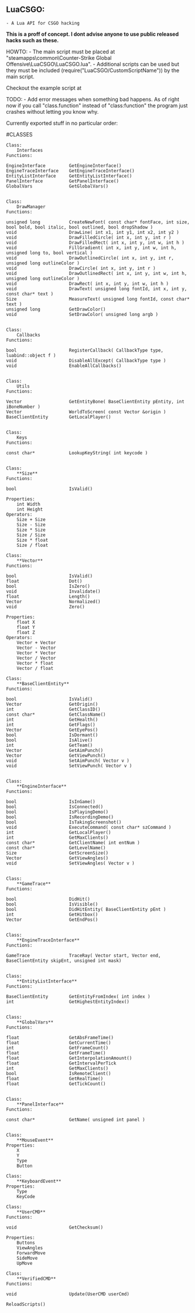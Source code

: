 ## LuaCSGO: 
	- A Lua API for CSGO hacking

**This is a proff of concept. I dont advise anyone to use public released hacks such as these.**

HOWTO:
	- The main script must be placed at "steamapps\common\Counter-Strike Global Offensive\LuaCSGO\LuaCSGO.lua". 
	- Additional scripts can be used but they must be included (require("LuaCSGO/CustomScriptName")) by the main script.

Checkout the example script at <link>

TODO:
	- Add error messages when something bad happens. As of right now if you call "class.function" instead of "class:function" the program just crashes without letting you know why.
	
Currently exported stuff in no particular order:

#CLASSES
```
Class:
	Interfaces
Functions:
```
	EngineInterface 		GetEngineInterface()
	EngineTraceInterface 	GetEngineTraceInterface()
	EntityListInterface 	GetEntityListInterface()
	PanelInterface 			GetPanelInterface()
	GlobalVars 				GetGlobalVars()
```

Class:
	DrawManager
Functions:
```
	unsigned long 			CreateNewFont( const char* fontFace, int size, bool bold, bool italic, bool outlined, bool dropShadow )
	void 					DrawLine( int x1, int y1, int x2, int y2 )
	void 					DrawFilledCircle( int x, int y, int r )
	void 					DrawFilledRect( int x, int y, int w, int h )
	void 					FillGradient( int x, int y, int w, int h, unsigned long to, bool vertical )
	void 					DrawOutlinedCircle( int x, int y, int r, unsigned long outlineColor )
	void 					DrawCircle( int x, int y, int r )
	void 					DrawOutlinedRect( int x, int y, int w, int h, unsigned long outlineColor )
	void 					DrawRect( int x, int y, int w, int h )
	void 					DrawText( unsigned long fontId, int x, int y, const char* text )
	Size 					MeasureText( unsigned long fontId, const char* text )
	unsigned long 			GetDrawColor()
	void 					SetDrawColor( unsigned long argb )
```

Class:
	Callbacks
Functions:
```
	bool 					RegisterCallback( CallbackType type, luabind::object f )
	void 					DisableAllExcept( CallbackType type )
	void 					EnableAllCallbacks()
```

Class:
	Utils
Functions:
```
	Vector 					GetEntityBone( BaseClientEntity pEntity, int iBoneNumber )
	Vector 					WorldToScreen( const Vector &origin )
	BaseClientEntity 		GetLocalPlayer()
```

Class:
	Keys
Functions:
```
	const char* 			LookupKeyString( int keycode )
```

Class:
	**Size**
Functions:
```
	bool 					IsValid()
```
Properties:
	int Width
	int Height
Operators:
	Size + Size
	Size - Size
	Size * Size
	Size / Size
	Size * float
	Size / float
	
Class:
	**Vector**
Functions:
```
	bool 					IsValid()
	float 					Dot()
	bool					IsZero()
	void 					Invalidate()
	float 					Length()
	Vector 					Normalized()
	void 					Zero()
```
Properties:
	float X
	float Y
	float Z
Operators:
	Vector + Vector
	Vector - Vector
	Vector * Vector
	Vector / Vector
	Vector * float
	Vector / float
	
Class:
	**BaseClientEntity**
Functions:
```
	bool 					IsValid()
	Vector 					GetOrigin()
	int 					GetClassID()
	const char* 			GetClassName()
	int 					GetHealth()
	int 					GetFlags()
	Vector 					GetEyePos()
	bool 					IsDormant()
	bool 					IsAlive()
	int 					GetTeam()
	Vector 					GetAimPunch()
	Vector 					GetViewPunch()
	void 					SetAimPunch( Vector v )
	void 					SetViewPunch( Vector v )
```

Class:
	**EngineInterface**
Functions:
```
	bool 					IsInGame()
	bool 					IsConnected()
	bool 					IsPlayingDemo()
	bool 					IsRecordingDemo()
	bool 					IsTakingScreenshot()
	void 					ExecuteCommand( const char* szCommand )
	int 					GetLocalPlayer()
	int 					GetMaxClients()
	const char* 			GetClientName( int entNum )
	const char* 			GetLevelName()
	Size 					GetScreenSize()
	Vector 					GetViewAngles()
	void 					SetViewAngles( Vector v )
```

Class:
	**GameTrace**
Functions:
```
	bool 					DidHit()
	bool 					IsVisible()
	bool 					DidHitEntity( BaseClientEntity pEnt )
	int 					GetHitbox()
	Vector 					GetEndPos()
```

Class:
	**EngineTraceInterface**
Functions:
```
	GameTrace 				TraceRay( Vector start, Vector end, BaseClientEntity skipEnt, unsigned int mask)
```

Class:
	**EntityListInterface**
Functions:
```
	BaseClientEntity 		GetEntityFromIndex( int index )
	int 					GetHighestEntityIndex()
```

Class:
	**GlobalVars**
Functions:
```
	float 					GetAbsFrameTime()
	float 					GetCurrentTime()
    int 					GetFrameCount()
    float 					GetFrameTime()
    float 					GetInterpolationAmount()
    float 					GetIntervalPerTick
    int 					GetMaxClients()
    bool 					IsRemoteClient()
    float 					GetRealTime()
    float 					GetTickCount()
```

Class:
	**PanelInterface**
Functions:
```
	const char* 			GetName( unsigned int panel )
```

Class:
	**MouseEvent**
Properties:
	X
	Y
	Type
	Button
	
Class:
	**KeyboardEvent**
Properties:
	Type
	KeyCode

Class:
	**UserCMD**
Functions:
```
	void 					GetChecksum()
```
Properties:
	Buttons
	ViewAngles
	ForwardMove
	SideMove
	UpMove
	
Class:	
	**VerifiedCMD**
Functions:
```
	void 					Update(UserCMD userCmd)
```
ReloadScripts()